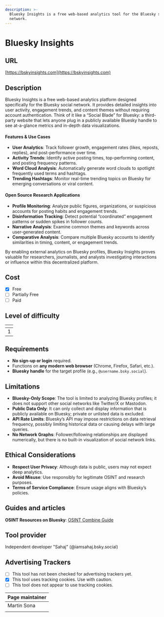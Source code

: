 ```yaml
---
description: >-
  Bluesky Insights is a free web-based analytics tool for the Bluesky social
  network.
---
```


# Bluesky Insights

## URL

[https://bskyinsights.com](https://bskyinsights.com)

## Description

Bluesky Insights is a free web-based analytics platform designed specifically for the Bluesky social network. It provides detailed insights into user activity, engagement trends, and content themes without requiring account authentication. Think of it like a “Social Blade” for Bluesky: a third-party website that lets anyone plug in a publicly available Bluesky handle to see at-a-glance metrics and in-depth data visualizations.

#### **Features & Use Cases**

* **User Analytics**: Track follower growth, engagement rates (likes, reposts, replies), and post-performance over time.
* **Activity Trends**: Identify active posting times, top-performing content, and posting frequency patterns.
* **Word Cloud Analysis**: Automatically generate word clouds to spotlight frequently used terms and hashtags.
* **Trending Hashtags**: Monitor real-time trending topics on Bluesky for emerging conversations or viral content.

#### **Open Source Research Applications**

* **Profile Monitoring**: Analyze public figures, organizations, or suspicious accounts for posting habits and engagement trends.
* **Disinformation Tracking**: Detect potential “coordinated” engagement patterns or sudden spikes in follower counts.
* **Narrative Analysis**: Examine common themes and keywords across user-generated content.
* **Comparative Analysis**: Compare multiple Bluesky accounts to identify similarities in timing, content, or engagement trends.

By enabling external analytics on Bluesky profiles, Bluesky Insights proves valuable for researchers, journalists, and analysts investigating interactions or influence within this decentralized platform.

## Cost

* [x] Free
* [ ] Partially Free
* [ ] Paid

## Level of difficulty

<table><thead><tr><th data-type="rating" data-max="5"></th></tr></thead><tbody><tr><td>1</td></tr></tbody></table>

## Requirements

* **No sign-up or login** required.
* Functions on **any modern web browser** (Chrome, Firefox, Safari, etc.).
* **Bluesky handle** for the target profile (e.g., `@username.bsky.social`).

## Limitations

* **Bluesky-Only Scope**: The tool is limited to analyzing Bluesky profiles; it does not support other social networks like Twitter/X or Mastodon.
* **Public Data Only**: It can only collect and display information that is publicly available on Bluesky; private or unlisted data is excluded.
* **API Rate Limits**: Bluesky’s API may impose restrictions on data retrieval frequency, possibly limiting historical data or causing delays with large queries.
* **No Network Graphs**: Follower/following relationships are displayed numerically, but there is no built-in visualization of social network links.

## Ethical Considerations

* **Respect User Privacy**: Although data is public, users may not expect deep analytics.
* **Avoid Misuse**: Use responsibly for legitimate OSINT and research purposes.
* **Terms of Service Compliance**: Ensure usage aligns with Bluesky’s policies.

## Guides and articles

**OSINT Resources on Bluesky**: [OSINT Combine Guide](https://www.osintcombine.com/post/bluesky-osint-guide)

## Tool provider

Independent developer "Sahaj" (@iamsahaj.bsky.social)

## Advertising Trackers

* [ ] This tool has not been checked for advertising trackers yet.
* [x] This tool uses tracking cookies. Use with caution.
* [ ] This tool does not appear to use tracking cookies.

| Page maintainer |
| --------------- |
| Martin Sona     |
|                 |
